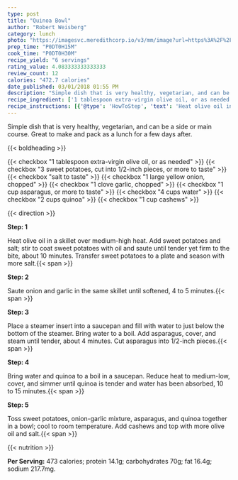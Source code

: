 ```yaml
---
type: post
title: "Quinoa Bowl"
author: "Robert Weisberg"
category: lunch
photo: "https://imagesvc.meredithcorp.io/v3/mm/image?url=https%3A%2F%2Fimages.media-allrecipes.com%2Fuserphotos%2F2201920.jpg"
prep_time: "P0DT0H15M"
cook_time: "P0DT0H30M"
recipe_yield: "6 servings"
rating_value: 4.083333333333333
review_count: 12
calories: "472.7 calories"
date_published: 03/01/2018 01:55 PM
description: "Simple dish that is very healthy, vegetarian, and can be a side or main course. Great to make and pack as a lunch for a few days after."
recipe_ingredient: ['1 tablespoon extra-virgin olive oil, or as needed', '3 sweet potatoes, cut into 1/2-inch pieces, or more to taste', 'salt to taste', '1 large yellow onion, chopped', '1 clove garlic, chopped', '1 cup asparagus, or more to taste', '4 cups water', '2 cups quinoa', '1 cup cashews']
recipe_instructions: [{'@type': 'HowToStep', 'text': 'Heat olive oil in a skillet over medium-high heat. Add sweet potatoes and salt; stir to coat sweet potatoes with oil and saute until tender yet firm to the bite, about 10 minutes. Transfer sweet potatoes to a plate and season with more salt.\n'}, {'@type': 'HowToStep', 'text': 'Saute onion and garlic in the same skillet until softened, 4 to 5 minutes.\n'}, {'@type': 'HowToStep', 'text': 'Place a steamer insert into a saucepan and fill with water to just below the bottom of the steamer. Bring water to a boil. Add asparagus, cover, and steam until tender, about 4 minutes. Cut asparagus into 1/2-inch pieces.\n'}, {'@type': 'HowToStep', 'text': 'Bring water and quinoa to a boil in a saucepan. Reduce heat to medium-low, cover, and simmer until quinoa is tender and water has been absorbed, 10 to 15 minutes.\n'}, {'@type': 'HowToStep', 'text': 'Toss sweet potatoes, onion-garlic mixture, asparagus, and quinoa together in a bowl; cool to room temperature. Add cashews and top with more olive oil and salt.\n'}]
---
```


Simple dish that is very healthy, vegetarian, and can be a side or main course. Great to make and pack as a lunch for a few days after. 

{{< boldheading >}}

{{< checkbox "1 tablespoon extra-virgin olive oil, or as needed" >}}
{{< checkbox "3  sweet potatoes, cut into 1/2-inch pieces, or more to taste" >}}
{{< checkbox "salt to taste" >}}
{{< checkbox "1 large yellow onion, chopped" >}}
{{< checkbox "1 clove garlic, chopped" >}}
{{< checkbox "1 cup asparagus, or more to taste" >}}
{{< checkbox "4 cups water" >}}
{{< checkbox "2 cups quinoa" >}}
{{< checkbox "1 cup cashews" >}}


{{< direction >}}

**Step: 1**

Heat olive oil in a skillet over medium-high heat. Add sweet potatoes and salt; stir to coat sweet potatoes with oil and saute until tender yet firm to the bite, about 10 minutes. Transfer sweet potatoes to a plate and season with more salt.{{< span >}}

**Step: 2**

Saute onion and garlic in the same skillet until softened, 4 to 5 minutes.{{< span >}}

**Step: 3**

Place a steamer insert into a saucepan and fill with water to just below the bottom of the steamer. Bring water to a boil. Add asparagus, cover, and steam until tender, about 4 minutes. Cut asparagus into 1/2-inch pieces.{{< span >}}

**Step: 4**

Bring water and quinoa to a boil in a saucepan. Reduce heat to medium-low, cover, and simmer until quinoa is tender and water has been absorbed, 10 to 15 minutes.{{< span >}}

**Step: 5**

Toss sweet potatoes, onion-garlic mixture, asparagus, and quinoa together in a bowl; cool to room temperature. Add cashews and top with more olive oil and salt.{{< span >}}

{{< nutrition >}}

**Per Serving:** 473 calories; protein 14.1g; carbohydrates 70g; fat 16.4g; sodium 217.7mg.